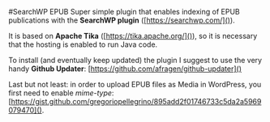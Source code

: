 #SearchWP EPUB
Super simple plugin that enables indexing of EPUB publications with the **SearchWP plugin** ([https://searchwp.com/]()).

It is based on **Apache Tika** ([https://tika.apache.org/]()), so it is necessary that the hosting is enabled to run Java code.

To install (and eventually keep updated) the plugin I suggest to use the very handy **Github Updater**: [https://github.com/afragen/github-updater]()

Last but not least: in order to upload EPUB files as Media in WordPress, you first need to enable *mime-type*: [https://gist.github.com/gregoriopellegrino/895add2f01746733c5da2a5969079470]().